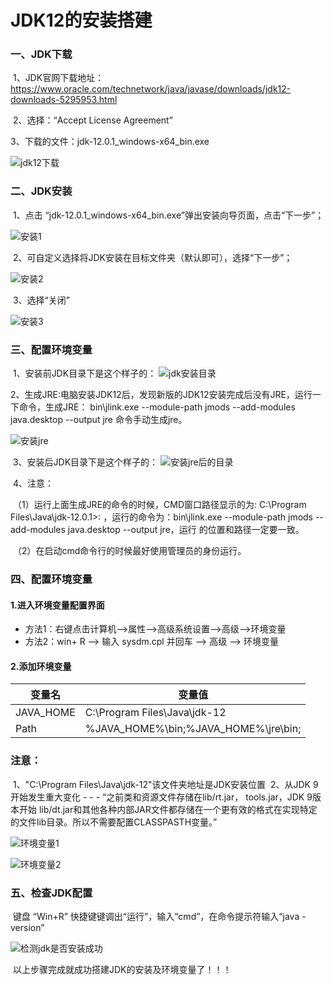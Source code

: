 # JDK12的安装搭建

### 一、JDK下载

​ 1、JDK官网下载地址：https://www.oracle.com/technetwork/java/javase/downloads/jdk12-downloads-5295953.html 

​ 2、选择：“Accept License Agreement” 

 3、下载的文件：jdk-12.0.1_windows-x64_bin.exe

![jdk12下载](https://www.hualigs.cn/image/60d1f5647a623.jpg)

### 二、JDK安装

​		1、点击 “jdk-12.0.1_windows-x64_bin.exe”弹出安装向导页面，点击“下一步”；

![安装1](https://www.hualigs.cn/image/60d1f6cc7f973.jpg)

​		2、可自定义选择将JDK安装在目标文件夹（默认即可），选择“下一步”；

![安装2](https://www.hualigs.cn/image/60d1f6cc7f973.jpg)


​		3、选择“关闭”

![安装3](https://www.hualigs.cn/image/60d1f6cd70f83.jpg)

### 三、配置环境变量

​    1、安装前JDK目录下是这个样子的：
![jdk安装目录](https://www.hualigs.cn/image/60d1f6ce4afcf.jpg)

​    2、生成JRE:电脑安装JDK12后，发现新版的JDK12安装完成后没有JRE，运行一下命令，生成JRE： bin\jlink.exe --module-path jmods --add-modules java.desktop --output jre 命令手动生成jre。

![安装jre](https://www.hualigs.cn/image/60d1f6cc7ae16.jpg)

​    3、安装后JDK目录下是这个样子的：
![安装jre后的目录](https://www.hualigs.cn/image/60d1f6ce46e68.jpg)

​    4、注意：

​	（1）运行上面生成JRE的命令的时候，CMD窗口路径显示的为: C:\Program Files\Java\jdk-12.0.1>: ，运行的命令为：bin\jlink.exe --module-path jmods --add-modules java.desktop --output jre，运行 的位置和路径一定要一致。

​	（2）在启动cmd命令行的时候最好使用管理员的身份运行。

### 四、配置环境变量

####     1.进入环境变量配置界面

- 方法1：右键点击计算机–>属性–>高级系统设置–>高级–>环境变量
- 方法2：win+ R –> 输入 sysdm.cpl 并回车 –> 高级 –> 环境变量

####     2.添加环境变量

| 变量名    | 变量值                               |
| --------- | ------------------------------------ |
| JAVA_HOME | C:\Program Files\Java\jdk-12         |
| Path      | %JAVA_HOME%\bin;%JAVA_HOME%\jre\bin; |

###     注意：

​        1、"C:\Program Files\Java\jdk-12"该文件夹地址是JDK安装位置
​        2、从JDK 9开始发生重大变化 - - - “之前类和资源文件存储在lib/rt.jar， tools.jar，JDK 9版本开始 lib/dt.jar和其他各种内部JAR文件都存储在一个更有效的格式在实现特定的文件lib目录。所以不需要配置CLASSPASTH变量。”

![环境变量1](https://www.hualigs.cn/image/60d1f6cc13bad.jpg)

![环境变量2](https://www.hualigs.cn/image/60d1f6cc46111.jpg)

### 五、检查JDK配置

​    键盘 “Win+R” 快捷键键调出“运行”，输入“cmd”，在命令提示符输入“java -version”

![检测jdk是否安装成功](https://www.hualigs.cn/image/60d1f6cd0f427.jpg)

​    以上步骤完成就成功搭建JDK的安装及环境变量了！！！